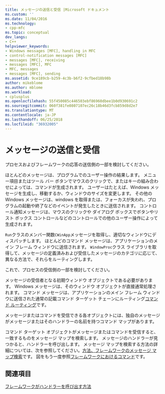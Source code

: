 ```yaml
---
title: メッセージの送信と受信 |Microsoft ドキュメント
ms.custom: ''
ms.date: 11/04/2016
ms.technology:
- cpp-mfc
ms.topic: conceptual
dev_langs:
- C++
helpviewer_keywords:
- Windows messages [MFC], handling in MFC
- control-notification messages [MFC]
- messages [MFC], receiving
- messages [MFC], MFC
- MFC, messages
- messages [MFC], sending
ms.assetid: 9ce189cb-b259-4c3b-b6f2-9cfbed18b98b
author: mikeblome
ms.author: mblome
ms.workload:
- cplusplus
ms.openlocfilehash: 55f450085c446503ebf86960dbee1b0d930691c2
ms.sourcegitcommit: 060f381fe0807107ec26c18b46d3fcb859d8d2e7
ms.translationtype: MT
ms.contentlocale: ja-JP
ms.lasthandoff: 06/25/2018
ms.locfileid: "36932005"
---
```

# <a name="message-sending-and-receiving"></a>メッセージの送信と受信
プロセスおよびフレームワークの応答の送信側の一部を検討してください。  
  
 ほとんどのメッセージは、プログラムでのユーザー操作の結果します。 メニュー項目またはツール バー ボタンでマウスのクリックで、またはキーの組み合わせによっては、コマンドが生成されます。 ユーザーはたとえば、Windows メッセージを生成し、移動するか、ウィンドウのサイズを変更します。 その他の Windows メッセージは、windows を取得または、フォーカスが失われ、プログラムの起動や終了などのイベントが発生したときに送信されます。 コントロール通知メッセージは、マウスのクリックや ダイアログ ボックスでボタンやリスト ボックス コントロールなどのコントロールでの他のユーザー操作によって生成されます。  
  
 `Run`クラスのメンバー関数`CWinApp`メッセージを取得し、適切なウィンドウにディスパッチします。 ほとんどのコマンド メッセージは、アプリケーションのメイン フレーム ウィンドウに送信されます。 `WindowProc`クラス ライブラリを取得して、メッセージの定義済みおよび受信したメッセージのカテゴリに応じて、異なる方法で、それらをルーティングします。  
  
 これで、プロセスの受信側の一部を検討してください。  
  
 メッセージの受信者となる初期ウィンドウ オブジェクトである必要があります。 Windows メッセージは、そのウィンドウ オブジェクトが直接通常処理されます。 コマンド メッセージは、アプリケーションのメイン フレーム ウィンドウに送信された通常の記載コマンド ターゲット チェーンにルーティング[コマンド ルーティング](../mfc/command-routing.md)です。  
  
 メッセージまたはコマンドを受信できる各オブジェクトには、独自のメッセージがメッセージまたはそのハンドラーの名前を持つコマンド マップがあります。  
  
 コマンド ターゲット オブジェクトがメッセージまたはコマンドを受信すると、一致するものをメッセージ マップを検索します。 メッセージのハンドラーが見つかると、ハンドラーを呼び出します。 メッセージ マップを検索する方法の詳細については、次を参照してください。[方法、フレームワークのメッセージ マップ検索](../mfc/how-the-framework-searches-message-maps.md)です。 図をもう一度参照[フレームワークにおけるコマンド](../mfc/user-interface-objects-and-command-ids.md)です。  
  
## <a name="see-also"></a>関連項目  
 [フレームワークがハンドラーを呼び出す方法](../mfc/how-the-framework-calls-a-handler.md)

